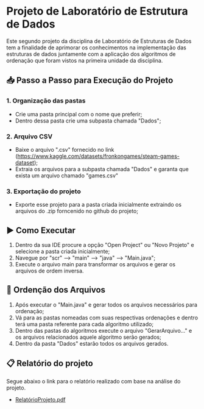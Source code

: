 # Projeto de Laboratório de Estrutura de Dados

Este segundo projeto da disciplina de Laboratório de Estruturas de Dados tem a finalidade de aprimorar os conhecimentos na implementação das estruturas de dados juntamente com a aplicação dos algoritmos de ordenação que foram vistos na primeira unidade da disciplina.

## 📥 Passo a Passo para Execução do Projeto

### 1. Organização das pastas
- Crie uma pasta principal com o nome que preferir;
- Dentro dessa pasta crie uma subpasta chamada "Dados";

### 2. Arquivo CSV
- Baixe o arquivo ".csv" fornecido no link (https://www.kaggle.com/datasets/fronkongames/steam-games-dataset);
- Extraia os arquivos para a subpasta chamada "Dados" e garanta que exista um arquivo chamado "games.csv"

### 3. Exportação do projeto
- Exporte esse projeto para a pasta criada inicialmente extraindo os arquivos do .zip forncenido no github do projeto;

## ▶️ Como Executar 

1. Dentro da sua IDE procure a opção "Open Project" ou "Novo Projeto" e selecione a pasta criada inicialmente;
2. Navegue por "scr" --> "main" --> "java" --> "Main.java";
2. Execute o arquivo main para transformar os arquivos e gerar os arquivos de ordem inversa.
## 📝 Ordenção dos Arquivos

1. Após executar o "Main.java" e gerar todos os arquivos necessários para ordenação;
2. Vá para as pastas nomeadas com suas respectivas ordenações e dentro terá uma pasta referente para cada algoritmo utilizado;
3. Dentro das pastas do algoritmos execute o arquivo "GerarArquivo..." e os arquivos relacionados aquele algoritmo serão gerados;
4. Dentro da pasta "Dados" estarão todos os arquivos gerados.

## 📋 Relatório do projeto
Segue abaixo o link para o relatório realizado com base na análise do projeto.

- [RelatórioProjeto.pdf](https://github.com/Arthur-Donato/Projeto2_LEDA-2025.1/blob/main/Relat%C3%B3rioProjeto.pdf)
 

